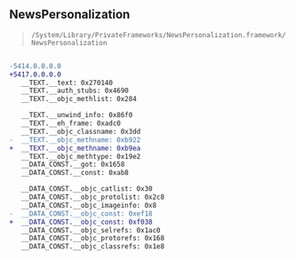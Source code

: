 ## NewsPersonalization

> `/System/Library/PrivateFrameworks/NewsPersonalization.framework/NewsPersonalization`

```diff

-5414.0.0.0.0
+5417.0.0.0.0
   __TEXT.__text: 0x270140
   __TEXT.__auth_stubs: 0x4690
   __TEXT.__objc_methlist: 0x284

   __TEXT.__unwind_info: 0x86f0
   __TEXT.__eh_frame: 0xadc0
   __TEXT.__objc_classname: 0x3dd
-  __TEXT.__objc_methname: 0xb922
+  __TEXT.__objc_methname: 0xb9ea
   __TEXT.__objc_methtype: 0x19e2
   __DATA_CONST.__got: 0x1658
   __DATA_CONST.__const: 0xab8

   __DATA_CONST.__objc_catlist: 0x30
   __DATA_CONST.__objc_protolist: 0x2c8
   __DATA_CONST.__objc_imageinfo: 0x8
-  __DATA_CONST.__objc_const: 0xef18
+  __DATA_CONST.__objc_const: 0xf038
   __DATA_CONST.__objc_selrefs: 0x1ac0
   __DATA_CONST.__objc_protorefs: 0x168
   __DATA_CONST.__objc_classrefs: 0x1e8

```
